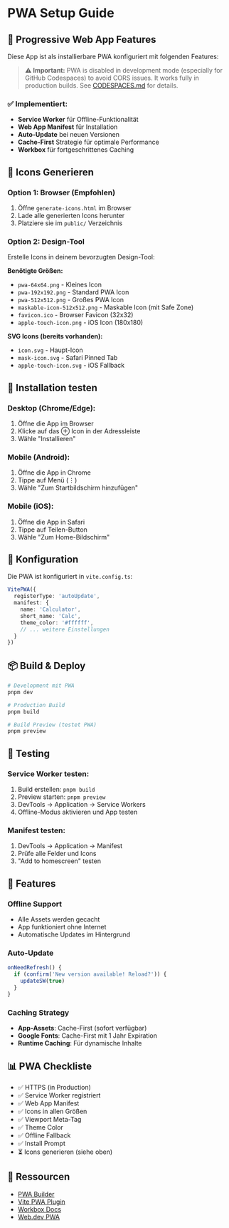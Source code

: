 # PWA Setup Guide

## 📱 Progressive Web App Features

Diese App ist als installierbare PWA konfiguriert mit folgenden Features:

> **⚠️ Important:** PWA is disabled in development mode (especially for GitHub Codespaces) to avoid CORS issues. It works fully in production builds. See [CODESPACES.md](CODESPACES.md) for details.

### ✅ Implementiert:
- **Service Worker** für Offline-Funktionalität
- **Web App Manifest** für Installation
- **Auto-Update** bei neuen Versionen
- **Cache-First** Strategie für optimale Performance
- **Workbox** für fortgeschrittenes Caching

## 🎨 Icons Generieren

### Option 1: Browser (Empfohlen)
1. Öffne `generate-icons.html` im Browser
2. Lade alle generierten Icons herunter
3. Platziere sie im `public/` Verzeichnis

### Option 2: Design-Tool
Erstelle Icons in deinem bevorzugten Design-Tool:

**Benötigte Größen:**
- `pwa-64x64.png` - Kleines Icon
- `pwa-192x192.png` - Standard PWA Icon
- `pwa-512x512.png` - Großes PWA Icon
- `maskable-icon-512x512.png` - Maskable Icon (mit Safe Zone)
- `favicon.ico` - Browser Favicon (32x32)
- `apple-touch-icon.png` - iOS Icon (180x180)

**SVG Icons (bereits vorhanden):**
- `icon.svg` - Haupt-Icon
- `mask-icon.svg` - Safari Pinned Tab
- `apple-touch-icon.svg` - iOS Fallback

## 🚀 Installation testen

### Desktop (Chrome/Edge):
1. Öffne die App im Browser
2. Klicke auf das ⊕ Icon in der Adressleiste
3. Wähle "Installieren"

### Mobile (Android):
1. Öffne die App in Chrome
2. Tippe auf Menü (⋮)
3. Wähle "Zum Startbildschirm hinzufügen"

### Mobile (iOS):
1. Öffne die App in Safari
2. Tippe auf Teilen-Button
3. Wähle "Zum Home-Bildschirm"

## 🔧 Konfiguration

Die PWA ist konfiguriert in `vite.config.ts`:

```typescript
VitePWA({
  registerType: 'autoUpdate',
  manifest: {
    name: 'Calculator',
    short_name: 'Calc',
    theme_color: '#ffffff',
    // ... weitere Einstellungen
  }
})
```

## 📦 Build & Deploy

```bash
# Development mit PWA
pnpm dev

# Production Build
pnpm build

# Build Preview (testet PWA)
pnpm preview
```

## 🧪 Testing

### Service Worker testen:
1. Build erstellen: `pnpm build`
2. Preview starten: `pnpm preview`
3. DevTools → Application → Service Workers
4. Offline-Modus aktivieren und App testen

### Manifest testen:
1. DevTools → Application → Manifest
2. Prüfe alle Felder und Icons
3. "Add to homescreen" testen

## 🎯 Features

### Offline Support
- Alle Assets werden gecacht
- App funktioniert ohne Internet
- Automatische Updates im Hintergrund

### Auto-Update
```typescript
onNeedRefresh() {
  if (confirm('New version available! Reload?')) {
    updateSW(true)
  }
}
```

### Caching Strategy
- **App-Assets**: Cache-First (sofort verfügbar)
- **Google Fonts**: Cache-First mit 1 Jahr Expiration
- **Runtime Caching**: Für dynamische Inhalte

## 📊 PWA Checkliste

- ✅ HTTPS (in Production)
- ✅ Service Worker registriert
- ✅ Web App Manifest
- ✅ Icons in allen Größen
- ✅ Viewport Meta-Tag
- ✅ Theme Color
- ✅ Offline Fallback
- ✅ Install Prompt
- ⏳ Icons generieren (siehe oben)

## 🔗 Ressourcen

- [PWA Builder](https://www.pwabuilder.com/)
- [Vite PWA Plugin](https://vite-pwa-org.netlify.app/)
- [Workbox Docs](https://developers.google.com/web/tools/workbox)
- [Web.dev PWA](https://web.dev/progressive-web-apps/)
